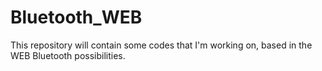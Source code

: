 # Bluetooth_WEB
This repository will contain some codes that I'm working on, based in the WEB Bluetooth possibilities.
